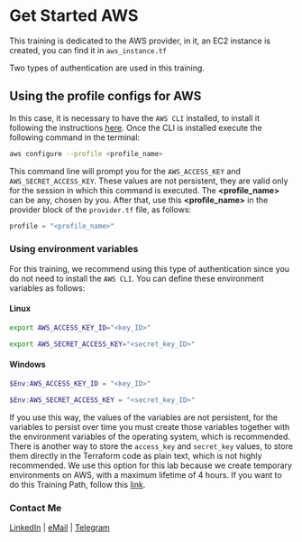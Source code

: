 # Get Started AWS

This training is dedicated to the AWS provider, in it, an EC2 instance is created, you can find it in `aws_instance.tf`

Two types of authentication are used in this training.

## Using the profile configs for AWS

In this case, it is necessary to have the `AWS CLI` installed, to install it following the instructions [here](https://docs.aws.amazon.com/cli/latest/userguide/getting-started-install.html). Once the CLI is installed execute the following command in the terminal:

```sh
aws configure --profile <profile_name>
```

This command line will prompt you for the `AWS_ACCESS_KEY` and `AWS_SECRET_ACCESS_KEY`. These values are not persistent, they are valid only for the session in which this command is executed. The **<profile_name>** can be any, chosen by you. After that, use this **<profile_name>** in the provider block of the `provider.tf` file, as follows:

```terraform
profile = "<profile_name>"
```

### Using environment variables

For this training, we recommend using this type of authentication since you do not need to install the `AWS CLI`. You can define these environment variables as follows:

#### Linux

```sh
export AWS_ACCESS_KEY_ID="<key_ID>"

export AWS_SECRET_ACCESS_KEY="<secret_key_ID>"
```

#### Windows

```Powershell
$Env:AWS_ACCESS_KEY_ID = "<key_ID>"

$Env:AWS_SECRET_ACCESS_KEY = "<secret_key_ID>"
```

If you use this way, the values of the variables are not persistent, for the variables to persist over time you must create those variables together with the environment variables of the operating system, which is recommended. There is another way to store the `access_key` and `secret_key` values, to store them directly in the Terraform code as plain text, which is not highly recommended. We use this option for this lab because we create temporary environments on AWS, with a maximum lifetime of 4 hours. If you want to do this Training Path, follow this [link](https://learn.hashicorp.com/collections/terraform/aws-get-started).

### Contact Me

[LinkedIn](https://www.linkedin.com/in/adejonghm/) | [eMail](mailto:dejongh.morell@gmail.com) | [Telegram](https://t.me/adejonghm)
